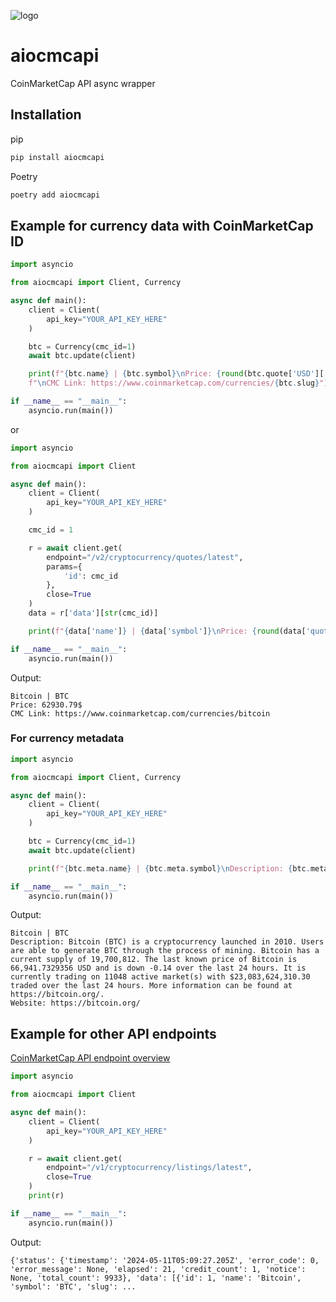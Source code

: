 ![logo](https://github.com/alobuzy/aiocmcapi/assets/115936023/5e8fb136-9613-4369-9c68-260144a4f6bf)

# aiocmcapi

CoinMarketCap API async wrapper

## Installation

pip

```sh
pip install aiocmcapi
```

Poetry

```sh
poetry add aiocmcapi
```

## Example for currency data with CoinMarketCap ID

```python
import asyncio

from aiocmcapi import Client, Currency

async def main():
    client = Client(
        api_key="YOUR_API_KEY_HERE"
    )

    btc = Currency(cmc_id=1)
    await btc.update(client)

    print(f"{btc.name} | {btc.symbol}\nPrice: {round(btc.quote['USD']['price'], 2)}$"\
    f"\nCMC Link: https://www.coinmarketcap.com/currencies/{btc.slug}")

if __name__ == "__main__":
    asyncio.run(main())
```

or

```python
import asyncio

from aiocmcapi import Client

async def main():
    client = Client(
        api_key="YOUR_API_KEY_HERE"
    )

    cmc_id = 1

    r = await client.get(
        endpoint="/v2/cryptocurrency/quotes/latest",
        params={
            'id': cmc_id
        },
        close=True
    )
    data = r['data'][str(cmc_id)]

    print(f"{data['name']} | {data['symbol']}\nPrice: {round(data['quote']['USD']['price'], 2)}$\nCMC Link: https://www.coinmarketcap.com/currencies/{data['slug']}")

if __name__ == "__main__":
    asyncio.run(main())
```

Output:

```
Bitcoin | BTC
Price: 62930.79$
CMC Link: https://www.coinmarketcap.com/currencies/bitcoin
```

### For currency metadata

```python
import asyncio

from aiocmcapi import Client, Currency

async def main():
    client = Client(
        api_key="YOUR_API_KEY_HERE"
    )

    btc = Currency(cmc_id=1)
    await btc.update(client)

    print(f"{btc.meta.name} | {btc.meta.symbol}\nDescription: {btc.meta.description}\nWebsite: {btc.meta.urls['website'][0]}")

if __name__ == "__main__":
    asyncio.run(main())
```

Output:

```
Bitcoin | BTC
Description: Bitcoin (BTC) is a cryptocurrency launched in 2010. Users are able to generate BTC through the process of mining. Bitcoin has a current supply of 19,700,812. The last known price of Bitcoin is 66,941.7329356 USD and is down -0.14 over the last 24 hours. It is currently trading on 11048 active market(s) with $23,083,624,310.30 traded over the last 24 hours. More information can be found at https://bitcoin.org/.
Website: https://bitcoin.org/
```

## Example for other API endpoints

[CoinMarketCap API endpoint overview](https://coinmarketcap.com/api/documentation/v1/#section/Endpoint-Overview)

```python
import asyncio

from aiocmcapi import Client

async def main():
    client = Client(
        api_key="YOUR_API_KEY_HERE"
    )

    r = await client.get(
        endpoint="/v1/cryptocurrency/listings/latest",
        close=True
    )
    print(r)

if __name__ == "__main__":
    asyncio.run(main())
```

Output:

```
{'status': {'timestamp': '2024-05-11T05:09:27.205Z', 'error_code': 0, 'error_message': None, 'elapsed': 21, 'credit_count': 1, 'notice': None, 'total_count': 9933}, 'data': [{'id': 1, 'name': 'Bitcoin', 'symbol': 'BTC', 'slug': ...
```
